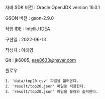 자바 SDK 버전 : Oracle OpenJDK version 16.0.1

GSON 버전 : gson-2.9.0

작업 IDE : IntelliJ IDEA

구현일 : 2022-06-13

작성자 : 이태영

Git : jk6005, eae8633@naver.com

플로우

    1. 'data/top20.csv' 파일을 불러온다.
    2. 'result/top20.json' 파일로 저장한다.
    3. 'result/top20.json' 파일을 불러와 출력한다.